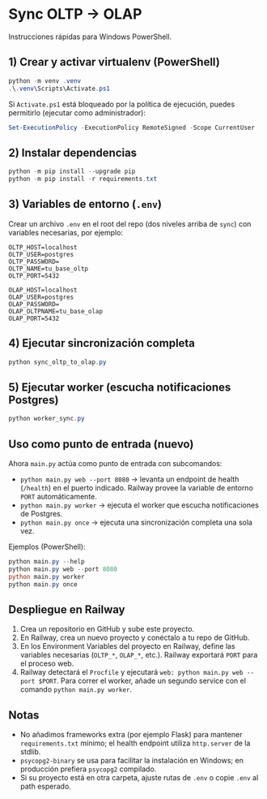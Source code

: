 # Sync OLTP → OLAP

Instrucciones rápidas para Windows PowerShell.

## 1) Crear y activar virtualenv (PowerShell)

```powershell
python -m venv .venv
.\.venv\Scripts\Activate.ps1
```

Si `Activate.ps1` está bloqueado por la política de ejecución, puedes permitirlo (ejecutar como administrador):

```powershell
Set-ExecutionPolicy -ExecutionPolicy RemoteSigned -Scope CurrentUser
```

## 2) Instalar dependencias

```powershell
python -m pip install --upgrade pip
python -m pip install -r requirements.txt
```

## 3) Variables de entorno (`.env`)

Crear un archivo `.env` en el root del repo (dos niveles arriba de `sync`) con variables necesarias, por ejemplo:

```text
OLTP_HOST=localhost
OLTP_USER=postgres
OLTP_PASSWORD=
OLTP_NAME=tu_base_oltp
OLTP_PORT=5432

OLAP_HOST=localhost
OLAP_USER=postgres
OLAP_PASSWORD=
OLAP_OLTPNAME=tu_base_olap
OLAP_PORT=5432
```

## 4) Ejecutar sincronización completa

```powershell
python sync_oltp_to_olap.py
```

## 5) Ejecutar worker (escucha notificaciones Postgres)

```powershell
python worker_sync.py
```

## Uso como punto de entrada (nuevo)

Ahora `main.py` actúa como punto de entrada con subcomandos:

- `python main.py web --port 8080` → levanta un endpoint de health (`/health`) en el puerto indicado. Railway provee la variable de entorno `PORT` automáticamente.
- `python main.py worker` → ejecuta el worker que escucha notificaciones de Postgres.
- `python main.py once` → ejecuta una sincronización completa una sola vez.

Ejemplos (PowerShell):

```powershell
python main.py --help
python main.py web --port 8080
python main.py worker
python main.py once
```

## Despliegue en Railway

1. Crea un repositorio en GitHub y sube este proyecto.
2. En Railway, crea un nuevo proyecto y conéctalo a tu repo de GitHub.
3. En los Environment Variables del proyecto en Railway, define las variables necesarias (`OLTP_*`, `OLAP_*`, etc.). Railway exportará `PORT` para el proceso web.
4. Railway detectará el `Procfile` y ejecutará `web: python main.py web --port $PORT`. Para correr el worker, añade un segundo service con el comando `python main.py worker`.

## Notas

- No añadimos frameworks extra (por ejemplo Flask) para mantener `requirements.txt` mínimo; el health endpoint utiliza `http.server` de la stdlib.
- `psycopg2-binary` se usa para facilitar la instalación en Windows; en producción prefiera `psycopg2` compilado.
- Si su proyecto está en otra carpeta, ajuste rutas de `.env` o copie `.env` al path esperado.

